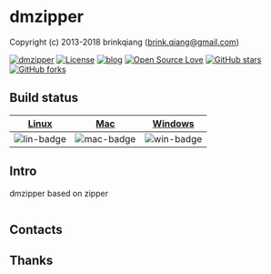 # dmzipper

Copyright (c) 2013-2018 brinkqiang (brink.qiang@gmail.com)

[![dmzipper](https://img.shields.io/badge/brinkqiang-dmzipper-blue.svg?style=flat-square)](https://github.com/brinkqiang/dmzipper)
[![License](https://img.shields.io/badge/license-MIT-brightgreen.svg)](https://github.com/brinkqiang/dmzipper/blob/master/LICENSE)
[![blog](https://img.shields.io/badge/Author-Blog-7AD6FD.svg)](https://brinkqiang.github.io/)
[![Open Source Love](https://badges.frapsoft.com/os/v3/open-source.png)](https://github.com/brinkqiang)
[![GitHub stars](https://img.shields.io/github/stars/brinkqiang/dmzipper.svg?label=Stars)](https://github.com/brinkqiang/dmzipper) 
[![GitHub forks](https://img.shields.io/github/forks/brinkqiang/dmzipper.svg?label=Fork)](https://github.com/brinkqiang/dmzipper)

## Build status
| [Linux][lin-link] | [Mac][mac-link] | [Windows][win-link] |
| :---------------: | :----------------: | :-----------------: |
| ![lin-badge]      | ![mac-badge]       | ![win-badge]        |

[lin-badge]: https://github.com/brinkqiang/dmzipper/workflows/linux/badge.svg "linux build status"
[lin-link]:  https://github.com/brinkqiang/dmzipper/actions/workflows/linux.yml "linux build status"
[mac-badge]: https://github.com/brinkqiang/dmzipper/workflows/mac/badge.svg "mac build status"
[mac-link]:  https://github.com/brinkqiang/dmzipper/actions/workflows/mac.yml "mac build status"
[win-badge]: https://github.com/brinkqiang/dmzipper/workflows/win/badge.svg "win build status"
[win-link]:  https://github.com/brinkqiang/dmzipper/actions/workflows/win.yml "win build status"


## Intro
dmzipper based on zipper
```cpp
```
## Contacts

## Thanks

